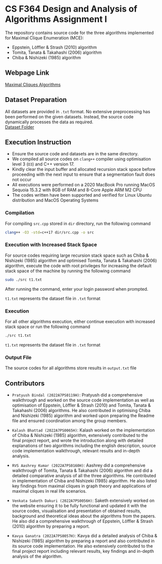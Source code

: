 
# CS F364 Design and Analysis of Algorithms Assignment I

The repository contains source code for the three algorithms implemented for Maximal Clique Enumeration (MCE):
- Eppstein, Löffler & Strash (2010) algorithm
- Tomita, Tanata & Takahashi (2006) algorithm
- Chiba & Nishizeki (1985) algorithm

## Webpage Link

[Maximal Cliques Algorithms](https://serene-gnome-fc5c3f.netlify.app/)


## Dataset Preparation

All datasets are provided in ```.txt``` format. No extensive preprocessing has been performed on the given datasets. Instead, the source code dynamically processes the data as required.  
[Dataset Folder](https://drive.google.com/drive/folders/1PMXBEOQy44Y198SDR4oAbJyCjG57gqef?usp=sharing)

## Execution Instruction
- Ensure the source code and datasets are in the same directory.
- We compiled all source codes on ```clang++``` compiler using optimisation level 3 (```O3```) and C++ version 17.
- Kindly clear the input buffer and allocated recursion stack space before proceeding with the next input to ensure that a segmentation fault does not occur
- All executions were performed on a 2020 MacBook Pro running MacOS Sequoia 15.3.2 with 8GB of RAM and 8-Core Apple ARM M2 CPU
- The codes written have been supported and verified for Linux Ubuntu distribution and MacOS Operating Systems

### Compilation
For compiling ```src.cpp``` stored in ```dir``` directory, run the following command
 ```bash
clang++ -O3 -std=c++17 dir/src.cpp -o src
```

### Execution with Increased Stack Space
For source codes requiring large recursion stack space such as Chiba & Nishizeki (1985) algorithm and optimised Tomita, Tanata & Takahashi (2006) algorithm, execute the code with root privileges for increasing the default stack space of the machine by running the following command
```bash
sudo ./src t1.txt
```
After running the command, enter your login password when prompted.  

```t1.txt``` represents the dataset file in ```.txt``` format

### Execution
For all other algorithms execution, either continue execution with increased stack space or run the following command
```bash
./src t1.txt
```
```t1.txt``` represents the dataset file in ```.txt``` format

### Output File

The source codes for all algorithms store results in ```output.txt``` file


## Contributors

- ```Pratyush Bindal (2022A7PS0119H)```: Pratyush did a comprehensive walkthrough and worked on the source code implementation as well as optimisation of Eppstein, Löffler & Strash (2010) and Tomita, Tanata & Takahashi (2006) algorithms. He also contributed in optimising Chiba and Nishizeki (1985) algorithm and worked upon preparing the Readme file and ensured coordination among the group members.

- ```Kalash Bhattad (2022A7PS0065H)```: Kalash worked on the implementation of Chiba & Nishizeki (1985) algorithm, extensively contributed to the final project report, and wrote the introduction along with detailed explanations of two algorithms including the english description, source code implementation walkthrough, relevant results and in-depth analysis.

- ```RVS Aashrey Kumar (2022A7PS0160H)```: Aashrey did a comprehensive walkthrough of Tomita, Tanata & Takahashi (2006) algorithm and did a detailed comparative analysis of all the three algorithms. He contributed in implementation of Chiba and Nishizeki (1985) algorithm. He also listed key findings from maximal cliques in graph theory and applications of maximal cliques in real life scenarios.

- ```Venkata Saketh Dakuri (2022A7PS0056H)```: Saketh extensively worked on the website ensuring it to be fully functional and updated it with the source codes, visualisation and presentation of obtained results, background and theoretical ideas about the algorithms from the papers. He also did a comprehensive walkthrough of Eppstein, Löffler & Strash (2010) algorithm by preparing a report.

- ```Kavya Ganatra (2022A7PS0057H)```: Kavya did a detailed analysis of Chiba & Nishizeki (1985) algorithm by preparing a report and also contributed in its source code implementation. He also extensively contributed to the final project report including relevant results, key findings and in-depth analysis of the algorithm.

